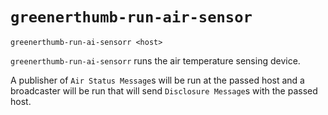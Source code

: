 # `greenerthumb-run-air-sensor`

```
greenerthumb-run-ai-sensorr <host>
```

`greenerthumb-run-ai-sensorr` runs the air temperature sensing device.

A publisher of `Air Status Message`s  will be run at the passed host and a
broadcaster will be run that will send `Disclosure Message`s with the passed
host.
